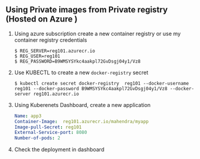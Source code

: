 ## Using Private images from Private registry (Hosted on Azure )

1.  Using azure subscription create a new container registry or
    use my container registry credentials

    ```
    $ REG_SERVER=reg101.azurecr.io
    $ REG_USER=reg101
    $ REG_PASSWORD=B9WMSYSYkc4aakpl72GvDsgj04y1/Vz8
    ```

2.  Use KUBECTL to create  a new `docker-registry` secret

    ```
    $ kubectl create secret docker-registry  reg101 --docker-username reg101 --docker-password B9WMSYSYkc4aakpl72GvDsgj04y1/Vz8 --docker-server reg101.azurecr.io
    ```

3.  Using Kuberenets Dashboard, create a new application

    ```yml
    Name: app3
    Container-Image:  reg101.azurecr.io/mahendra/myapp
    Image-pull-Secret: reg101
    External-Service-port: 8080
    Number-of-pods: 2
    ```

4.  Check the deployment in dashboard

